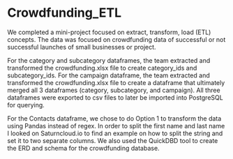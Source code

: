 # Crowdfunding_ETL

We completed a mini-project focused on extract, transform, load (ETL) concepts. The data was focused on crowdfunding data of successful or not successful launches of small businesses or project. 

For the category and subcategory dataframes, the team extracted and transformed the crowdfunding.xlsx file to create category_ids and subcategory_ids. For the campaign dataframe, the team extracted and transformed the crowdfunding.xlsx file to create a dataframe that ultimately merged all 3 dataframes (category, subcategory, and campaign). All three dataframes were exported to csv files to later be imported into PostgreSQL for querying.


For the Contacts dataframe, we chose to do Option 1 to transform the data using Pandas instead of regex.  In order to split the first name and last name I looked on Saturncloud.io to find an example on how to split the string and set it to two separate columns.  We also used the QuickDBD tool to create the ERD and schema for the crowdfunding database.
